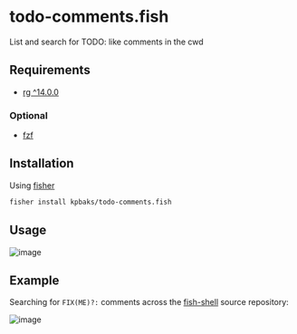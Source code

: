 # todo-comments.fish
List and search for TODO: like comments in the cwd 

## Requirements

- [rg ^14.0.0](https://github.com/BurntSushi/ripgrep)

### Optional

- [fzf](https://github.com/junegunn/fzf)

## Installation

Using [fisher](https://github.com/jorgebucaran/fisher)

```sh
fisher install kpbaks/todo-comments.fish
```

## Usage

![image](https://github.com/kpbaks/todo-comments.fish/assets/57013304/8f696ad2-e799-44fe-a187-c9cc6f7d8238)

## Example

Searching for `FIX(ME)?:` comments across the [fish-shell](https://github.com/fish-shell/fish-shell) source repository:

![image](https://github.com/kpbaks/todo-comments.fish/assets/57013304/af668956-3735-4ada-a5f5-a39bc20ce2d3)
